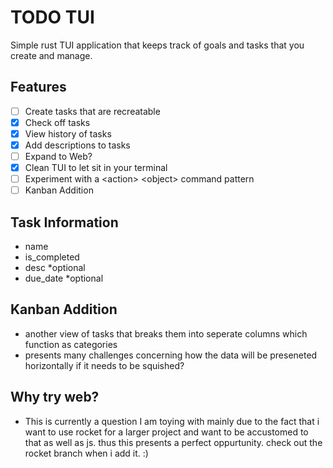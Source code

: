 # TODO TUI
Simple rust TUI application that keeps track of goals and tasks that you create and manage.

## Features
- [ ] Create tasks that are recreatable
- [X] Check off tasks
- [X] View history of tasks
- [X] Add descriptions to tasks
- [ ] Expand to Web?
- [X] Clean TUI to let sit in your terminal
- [ ] Experiment with a <action\> <object\> command pattern
- [ ] Kanban Addition

## Task Information
- name
- is_completed
- desc  *optional
- due_date  *optional

## Kanban Addition
- another view of tasks that breaks them into seperate columns which function as categories
- presents many challenges concerning how the data will be preseneted horizontally if it needs to be squished?

## Why try web?
- This is currently a question I am toying with mainly due to the fact that i want to use rocket for a larger project and want to be accustomed to that as well as js. thus this presents a perfect oppurtunity. check out the rocket branch when i add it. :)